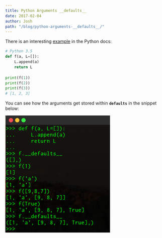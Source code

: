 ```yaml
---
title: Python Arguments __defaults__
date: 2017-02-04
author: Josh
path: "/blog/python-arguments-__defaults__/"
---
```


There is an interesting <a href="https://docs.python.org/dev/tutorial/controlflow.html#more-on-defining-functions">example</a> in the Python docs:

```python
# Python 3.5
def f(a, L=[]):
    L.append(a)
    return L

print(f(1))
print(f(2))
print(f(3))
# [1, 2, 3]
```

You can see how the arguments get stored within <code>__defaults__</code> in the snippet below:

<img src="/files/python-defaults.png" width="333" height="373" alt="Python __defaults__" />
